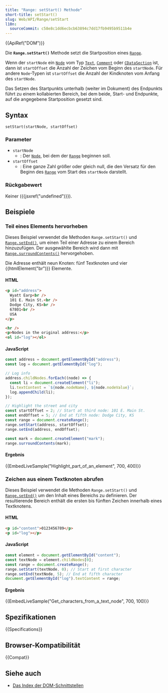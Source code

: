 ```yaml
---
title: "Range: setStart() Methode"
short-title: setStart()
slug: Web/API/Range/setStart
l10n:
  sourceCommit: c58e8c1dd6ecbcb63894c7dd17fb9495b9511b4e
---
```


{{ApiRef("DOM")}}

Die **`Range.setStart()`** Methode setzt die Startposition eines
[`Range`](/de/docs/Web/API/Range).

Wenn der `startNode` ein [`Node`](/de/docs/Web/API/Node) vom Typ [`Text`](/de/docs/Web/API/Text),
[`Comment`](/de/docs/Web/API/Comment) oder [`CDataSection`](/de/docs/Web/API/CDATASection) ist, dann ist `startOffset`
die Anzahl der Zeichen vom Beginn des `startNode`. Für andere
`Node`-Typen ist `startOffset` die Anzahl der Kindknoten
vom Anfang des `startNode`.

Das Setzen des Startpunkts unterhalb (weiter im Dokument) des Endpunkts führt zu einem
kollabierten Bereich, bei dem beide, Start- und Endpunkte, auf die angegebene Startposition gesetzt sind.

## Syntax

```js-nolint
setStart(startNode, startOffset)
```

### Parameter

- `startNode`
  - : Der [`Node`](/de/docs/Web/API/Node), bei dem der [`Range`](/de/docs/Web/API/Range) beginnen soll.
- `startOffset`
  - : Eine ganze Zahl größer oder gleich null, die den Versatz für den Beginn des
    [`Range`](/de/docs/Web/API/Range) vom Start des `startNode` darstellt.

### Rückgabewert

Keiner ({{jsxref("undefined")}}).

## Beispiele

### Teil eines Elements hervorheben

Dieses Beispiel verwendet die Methoden `Range.setStart()` und [`Range.setEnd()`](/de/docs/Web/API/Range/setEnd),
um einen Teil einer Adresse zu einem Bereich hinzuzufügen. Der ausgewählte Bereich wird dann
mit [`Range.surroundContents()`](/de/docs/Web/API/Range/surroundContents) hervorgehoben.

Die Adresse enthält neun Knoten: fünf Textknoten und vier {{htmlElement("br")}}
Elemente.

#### HTML

```html
<p id="address">
  Wyatt Earp<br />
  101 E. Main St.<br />
  Dodge City, KS<br />
  67801<br />
  USA
</p>

<hr />
<p>Nodes in the original address:</p>
<ol id="log"></ol>
```

#### JavaScript

```js
const address = document.getElementById("address");
const log = document.getElementById("log");

// Log info
address.childNodes.forEach((node) => {
  const li = document.createElement("li");
  li.textContent = `${node.nodeName}, ${node.nodeValue}`;
  log.appendChild(li);
});

// Highlight the street and city
const startOffset = 2; // Start at third node: 101 E. Main St.
const endOffset = 5; // End at fifth node: Dodge City, KS
const range = document.createRange();
range.setStart(address, startOffset);
range.setEnd(address, endOffset);

const mark = document.createElement("mark");
range.surroundContents(mark);
```

#### Ergebnis

{{EmbedLiveSample("Highlight_part_of_an_element", 700, 400)}}

### Zeichen aus einem Textknoten abrufen

Dieses Beispiel verwendet die Methoden `Range.setStart()` und [`Range.setEnd()`](/de/docs/Web/API/Range/setEnd)
um den Inhalt eines Bereichs zu definieren. Der resultierende Bereich enthält die ersten
bis fünften Zeichen innerhalb eines Textknotens.

#### HTML

```html
<p id="content">0123456789</p>
<p id="log"></p>
```

#### JavaScript

```js
const element = document.getElementById("content");
const textNode = element.childNodes[0];
const range = document.createRange();
range.setStart(textNode, 0); // Start at first character
range.setEnd(textNode, 5); // End at fifth character
document.getElementById("log").textContent = range;
```

#### Ergebnis

{{EmbedLiveSample("Get_characters_from_a_text_node", 700, 100)}}

## Spezifikationen

{{Specifications}}

## Browser-Kompatibilität

{{Compat}}

## Siehe auch

- [Das Index der DOM-Schnittstellen](/de/docs/Web/API/Document_Object_Model)
